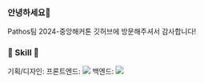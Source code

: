 ### 안녕하세요👋
Pathos팀 2024-중앙해커톤 깃허브에 방문해주셔서 감사합니다!

<h3>🔨 Skill 🔨</h3>
기획/디자인: 
프론트엔드: <img src="https://img.shields.io/badge/React-61DAFB?style=for-the-badge&logo=React&logoColor=white">
백엔드: <img src="https://img.shields.io/badge/Django-092E20?style=for-the-badge&logo=Django&logoColor=white">
<!--

**Here are some ideas to get you started:**

🙋‍♀️ A short introduction - what is your organization all about?
🌈 Contribution guidelines - how can the community get involved?
👩‍💻 Useful resources - where can the community find your docs? Is there anything else the community should know?
🍿 Fun facts - what does your team eat for breakfast?
🧙 Remember, you can do mighty things with the power of [Markdown](https://docs.github.com/github/writing-on-github/getting-started-with-writing-and-formatting-on-github/basic-writing-and-formatting-syntax)
-->
